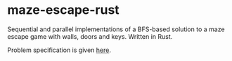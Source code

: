 ﻿# maze-escape-rust
Sequential and parallel implementations of a BFS-based solution to a maze escape game with walls, doors and keys. Written in Rust.

Problem specification is given [here](https://github.com/milomilo33/maze-escape-rust/blob/main/specification.pdf).
